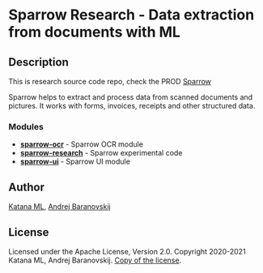 # Sparrow Research - Data extraction from documents with ML

## Description

This is research source code repo, check the PROD [Sparrow](https://github.com/katanaml/sparrow)

Sparrow helps to extract and process data from scanned documents and pictures. It works with forms, invoices, receipts and other structured data.

### Modules

* **[sparrow-ocr](https://github.com/katanaml/sparrow-research/tree/main/sparrow-ocr)** - Sparrow OCR module
* **[sparrow-research](https://github.com/katanaml/sparrow-research/tree/main/sparrow-research)** - Sparrow experimental code
* **[sparrow-ui](https://github.com/katanaml/sparrow-research/tree/main/sparrow-ui)** - Sparrow UI module

## Author

[Katana ML](https://katanaml.io), [Andrej Baranovskij](https://github.com/abaranovskis-redsamurai)

## License

Licensed under the Apache License, Version 2.0. Copyright 2020-2021 Katana ML, Andrej Baranovskij. [Copy of the license](https://github.com/katanaml/sparrow-research/blob/main/LICENSE).
